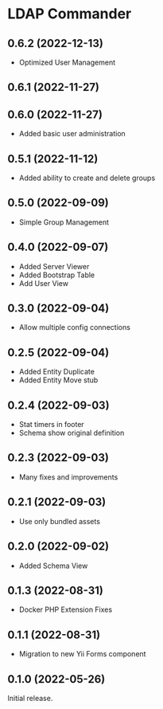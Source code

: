 # LDAP Commander

## 0.6.2 (2022-12-13)

- Optimized User Management

## 0.6.1 (2022-11-27)

## 0.6.0 (2022-11-27)

- Added basic user administration

## 0.5.1 (2022-11-12)

- Added ability to create and delete groups

## 0.5.0 (2022-09-09)

- Simple Group Management

## 0.4.0 (2022-09-07)

- Added Server Viewer
- Added Bootstrap Table
- Add User View

## 0.3.0 (2022-09-04)

- Allow multiple config connections 

## 0.2.5 (2022-09-04)

- Added Entity Duplicate
- Added Entity Move stub

## 0.2.4 (2022-09-03)

- Stat timers in footer
- Schema show original definition

## 0.2.3 (2022-09-03)

- Many fixes and improvements

## 0.2.1 (2022-09-03)

- Use only bundled assets

## 0.2.0 (2022-09-02)

- Added Schema View

## 0.1.3 (2022-08-31)

- Docker PHP Extension Fixes

## 0.1.1 (2022-08-31)

- Migration to new Yii Forms component

## 0.1.0 (2022-05-26)

Initial release.
